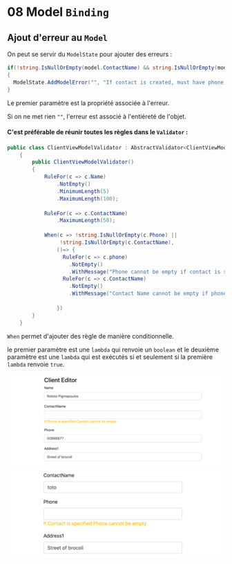 # 08 Model `Binding`

## Ajout d'erreur au `Model`

On peut se servir du `ModelState` pour ajouter des erreurs :

```cs
if(!string.IsNullOrEmpty(model.ContactName) && string.IsNullOrEmpty(model.Phone))
{
  ModelState.AddModelError("", "If contact is created, must have phone too");
}
```

Le premier paramètre est la propriété associée à l'erreur.

Si on ne met rien `""`, l'erreur est associé à l'entiéreté de l'objet.

#### C'est préférable de réunir toutes les règles dans le `Validator` :

```cs
public class ClientViewModelValidator : AbstractValidator<ClientViewModel>
    {
        public ClientViewModelValidator()
        {
            RuleFor(c => c.Name)
                .NotEmpty()
                .MinimumLength(5)
                .MaximumLength(100);

            RuleFor(c => c.ContactName)
                .MaximumLength(50);
          
          	When(c => !string.IsNullOrEmpty(c.Phone) ||
                 !string.IsNullOrEmpty(c.ContactName),
                ()=> {
                  RuleFor(c => c.phone)
                    .NotEmpty()
                    .WithMessage("Phone cannot be empty if contact is specified");
                  RuleFor(c => c.ContactName)
                    .NotEmpty()
                    .WithMessage("Contact Name cannot be empty if phone is specified")
                    
                })
        }
    }
```

`When` permet d'ajouter des règle de manière conditionnelle.

le premier paramètre est une `lambda` qui renvoie un `boolean` et le deuxième paramètre est une `lambda` qui est exécutés si et seulement si la première `lambda` renvoie `true`.

<img src="assets/return-of-validation-rules.png" alt="return-of-validation-rules" style="zoom:50%;" />

<img src="assets/ho-yeah-validation-rocks.png" alt="ho-yeah-validation-rocks" style="zoom:50%;" />


